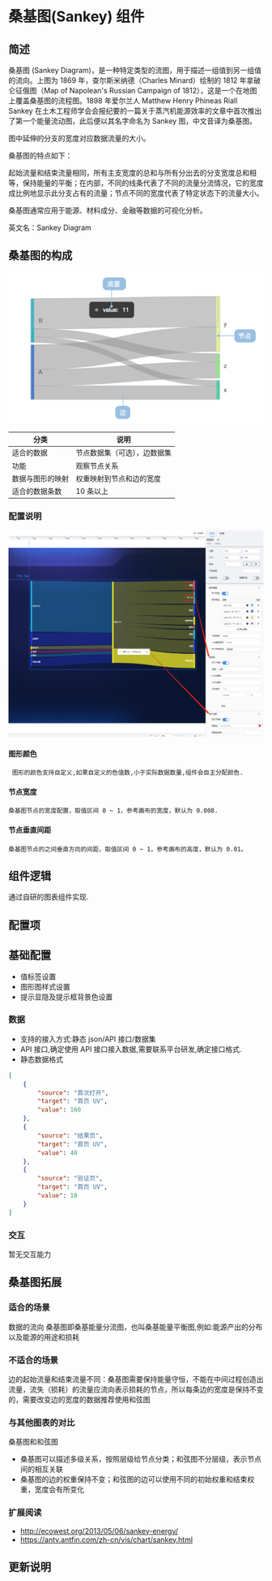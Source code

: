 

# 桑基图(Sankey) 组件

## 简述

桑基图 (Sankey Diagram)，是一种特定类型的流图，用于描述一组值到另一组值的流向。上图为 1869 年，查尔斯米纳德（Charles Minard）绘制的 1812 年拿破仑征俄图（Map of Napolean's Russian Campaign of 1812），这是一个在地图上覆盖桑基图的流程图。1898 年爱尔兰人 Matthew Henry Phineas Riall Sankey 在土木工程师学会会报纪要的一篇关于蒸汽机能源效率的文章中首次推出了第一个能量流动图，此后便以其名字命名为 Sankey 图，中文音译为桑基图。

图中延伸的分支的宽度对应数据流量的大小。

桑基图的特点如下：

起始流量和结束流量相同，所有主支宽度的总和与所有分出去的分支宽度总和相等，保持能量的平衡；在内部，不同的线条代表了不同的流量分流情况，它的宽度成比例地显示此分支占有的流量；节点不同的宽度代表了特定状态下的流量大小。

桑基图通常应用于能源、材料成分、金融等数据的可视化分析。

英文名：Sankey Diagram

## 桑基图的构成

![参数值配置](./images/i-1.png)

| 分类             | 说明                         |
| ---------------- | ---------------------------- |
| 适合的数据       | 节点数据集（可选），边数据集 |
| 功能             | 观察节点关系                 |
| 数据与图形的映射 | 权重映射到节点和边的宽度     |
| 适合的数据条数   | 10 条以上                    |

### 配置说明

![参数值配置](./images/i-2.png)

#### 图形颜色

     图形的颜色支持自定义,如果自定义的色值数,小于实际数据数量,组件会自主分配颜色.

#### 节点宽度

    桑基图节点的宽度配置，取值区间 0 ~ 1，参考画布的宽度，默认为 0.008.

#### 节点垂直间距

    桑基图节点的之间垂直方向的间距，取值区间 0 ~ 1，参考画布的高度，默认为 0.01。

## 组件逻辑

通过自研的图表组件实现.

## 配置项

## 基础配置

-   值标签设置
-   图形图样式设置
-   提示显隐及提示框背景色设置

### 数据

-   支持的接入方式:静态 json/API 接口/数据集
-   API 接口,确定使用 API 接口接入数据,需要联系平台研发,确定接口格式.
-   静态数据格式

```json
[
    {
        "source": "首次打开",
        "target": "首页 UV",
        "value": 160
    },
    {
        "source": "结果页",
        "target": "首页 UV",
        "value": 40
    },
    {
        "source": "验证页",
        "target": "首页 UV",
        "value": 10
    }
]
```

### 交互

暂无交互能力

## 桑基图拓展

### 适合的场景

数据的流向 桑基图即桑基能量分流图，也叫桑基能量平衡图,例如:能源产出的分布以及能源的用途和损耗

### 不适合的场景

边的起始流量和结束流量不同：桑基图需要保持能量守恒，不能在中间过程创造出流量，流失（损耗）的流量应流向表示损耗的节点，所以每条边的宽度是保持不变的，需要改变边的宽度的数据推荐使用和弦图

### 与其他图表的对比

桑基图和和弦图

-   桑基图可以描述多级关系，按照层级给节点分类；和弦图不分层级，表示节点间的相互关联
-   桑基图的边的权重保持不变；和弦图的边可以使用不同的初始权重和结束权重，宽度会有所变化

### 扩展阅读

-   http://ecowest.org/2013/05/06/sankey-energy/
-   https://antv.antfin.com/zh-cn/vis/chart/sankey.html

## 更新说明

